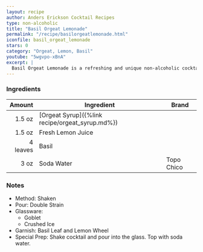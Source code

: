 ```yaml
---
layout: recipe
author: Anders Erickson Cocktail Recipes
type: non-alcoholic
title: "Basil Orgeat Lemonade"
permalink: "/recipe/basilorgeatlemonade.html"
iconfile: basil_orgeat_lemonade
stars: 0
category: "Orgeat, Lemon, Basil"
youtube: "5wgvpo-xBnA"
excerpt: |
  Basil Orgeat Lemonade is a refreshing and unique non-alcoholic cocktail that blends the tartness of lemonade with the nutty sweetness of orgeat syrup and the herbaceousness of fresh basil.
---
```


### Ingredients

|   Amount | Ingredient                                      | Brand      |
| -------: | ----------------------------------------------- | ---------- |
|   1.5 oz | [Orgeat Syrup]({%link recipe/orgeat_syrup.md%}) |
|   1.5 oz | Fresh Lemon Juice                               |
| 4 leaves | Basil                                           |
|     3 oz | Soda Water                                      | Topo Chico |

### Notes

- Method: Shaken
- Pour: Double Strain
- Glassware:
  - Goblet
  - Crushed Ice
- Garnish: Basil Leaf and Lemon Wheel
- Special Prep: Shake cocktail and pour into the glass. Top with soda water.
